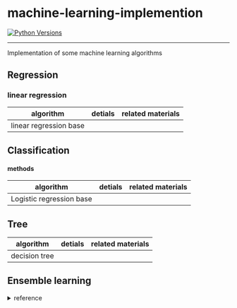 # machine-learning-implemention

[![Python Versions](https://img.shields.io/badge/python-3.7%20%7C%203.8%20%7C%203.9-blue)](https://pypi.org/project/autogluon/)

---  
Implementation of some machine learning algorithms


## Regression
### linear regression
| algorithm | detials | related materials |
|:---:|:---:|:---:|
| linear regression base |


## Classification
#### methods
| algorithm | detials | related materials |
|:---:|:---:|:---:|
| Logistic regression base |



## Tree
| algorithm | detials | related materials |
|:---:|:---:|:---:|
| decision tree |


## Ensemble learning




<details>
<summary>
reference
</summary>
<br />
 
</details>
